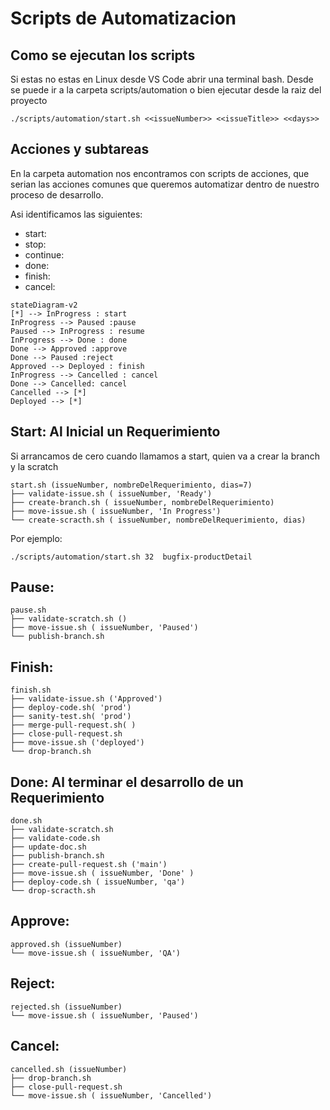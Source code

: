 # Scripts de Automatizacion

## Como se ejecutan los scripts

Si estas no estas en Linux desde VS Code abrir una terminal bash.
Desde se puede ir a la carpeta scripts/automation o bien ejecutar desde la raiz del proyecto

````
./scripts/automation/start.sh <<issueNumber>> <<issueTitle>> <<days>>
````

## Acciones y subtareas

En la carpeta automation nos encontramos con scripts de acciones, que serian las acciones comunes que queremos automatizar dentro de nuestro proceso de desarrollo.

Asi identificamos las siguientes:

* start:
* stop: 
* continue:
* done:
* finish:
* cancel:


````mermaid 
stateDiagram-v2 
[*] --> InProgress : start
InProgress --> Paused :pause
Paused --> InProgress : resume
InProgress --> Done : done
Done --> Approved :approve
Done --> Paused :reject
Approved --> Deployed : finish
InProgress --> Cancelled : cancel
Done --> Cancelled: cancel
Cancelled --> [*]
Deployed --> [*]
````

## Start: Al Inicial un Requerimiento

Si arrancamos de cero cuando llamamos a start, quien va a crear la branch y la scratch

````
start.sh (issueNumber, nombreDelRequerimiento, dias=7)
├── validate-issue.sh ( issueNumber, 'Ready')
├── create-branch.sh ( issueNumber, nombreDelRequerimiento)
├── move-issue.sh ( issueNumber, 'In Progress')
└── create-scracth.sh ( issueNumber, nombreDelRequerimiento, dias)
````

Por ejemplo:

````
./scripts/automation/start.sh 32  bugfix-productDetail
````

## Pause: 

````
pause.sh
├── validate-scratch.sh ()
├── move-issue.sh ( issueNumber, 'Paused')
└── publish-branch.sh
````

## Finish: 

````
finish.sh
├── validate-issue.sh ('Approved')  
├── deploy-code.sh( 'prod')
├── sanity-test.sh( 'prod')
├── merge-pull-request.sh( )
├── close-pull-request.sh
├── move-issue.sh ('deployed')
└── drop-branch.sh
````

## Done: Al terminar el desarrollo de un Requerimiento

````
done.sh
├── validate-scratch.sh 
├── validate-code.sh
├── update-doc.sh
├── publish-branch.sh
├── create-pull-request.sh ('main')
├── move-issue.sh ( issueNumber, 'Done' )
├── deploy-code.sh ( issueNumber, 'qa')
└── drop-scracth.sh 
````

## Approve: 

````
approved.sh (issueNumber)
└── move-issue.sh ( issueNumber, 'QA')
````

## Reject: 

````
rejected.sh (issueNumber)
└── move-issue.sh ( issueNumber, 'Paused')
````

## Cancel:

````
cancelled.sh (issueNumber)
├── drop-branch.sh
├── close-pull-request.sh
└── move-issue.sh ( issueNumber, 'Cancelled')
````
